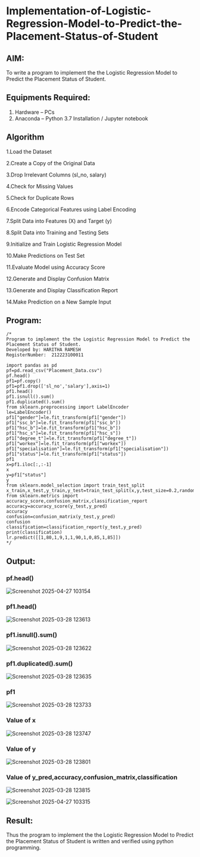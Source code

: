 # Implementation-of-Logistic-Regression-Model-to-Predict-the-Placement-Status-of-Student

## AIM:
To write a program to implement the the Logistic Regression Model to Predict the Placement Status of Student.

## Equipments Required:
1. Hardware – PCs
2. Anaconda – Python 3.7 Installation / Jupyter notebook

## Algorithm
1.Load the Dataset

2.Create a Copy of the Original Data

3.Drop Irrelevant Columns (sl_no, salary)

4.Check for Missing Values

5.Check for Duplicate Rows

6.Encode Categorical Features using Label Encoding

7.Split Data into Features (X) and Target (y)

8.Split Data into Training and Testing Sets

9.Initialize and Train Logistic Regression Model

10.Make Predictions on Test Set

11.Evaluate Model using Accuracy Score

12.Generate and Display Confusion Matrix

13.Generate and Display Classification Report

14.Make Prediction on a New Sample Input 

## Program:
```
/*
Program to implement the the Logistic Regression Model to Predict the Placement Status of Student.
Developed by: HARITHA RAMESH
RegisterNumber:  212223100011

import pandas as pd
pf=pd.read_csv("Placement_Data.csv")
pf.head()
pf1=pf.copy()
pf1=pf1.drop(['sl_no','salary'],axis=1)
pf1.head()
pf1.isnull().sum()
pf1.duplicated().sum()
from sklearn.preprocessing import LabelEncoder
le=LabelEncoder()
pf1["gender"]=le.fit_transform(pf1["gender"])
pf1["ssc_b"]=le.fit_transform(pf1["ssc_b"])
pf1["hsc_b"]=le.fit_transform(pf1["hsc_b"])
pf1["hsc_s"]=le.fit_transform(pf1["hsc_s"])
pf1["degree_t"]=le.fit_transform(pf1["degree_t"])
pf1["workex"]=le.fit_transform(pf1["workex"])
pf1["specialisation"]=le.fit_transform(pf1["specialisation"])
pf1["status"]=le.fit_transform(pf1["status"])
pf1
x=pf1.iloc[:,:-1]
x
y=pf1["status"]
y
from sklearn.model_selection import train_test_split
x_train,x_test,y_train,y_test=train_test_split(x,y,test_size=0.2,random_state=0)
from sklearn.metrics import accuracy_score,confusion_matrix,classification_report
accuracy=accuracy_score(y_test,y_pred)
accuracy
confusion=confusion_matrix(y_test,y_pred)
confusion
classification=classification_report(y_test,y_pred)
print(classification)
lr.predict([[1,80,1,9,1,1,90,1,0,85,1,85]])
*/
```

## Output:
### pf.head()
![Screenshot 2025-04-27 103154](https://github.com/user-attachments/assets/2b22ebf7-6e48-4bde-aa8e-62fe2f70224e)

### pf1.head()
![Screenshot 2025-03-28 123613](https://github.com/user-attachments/assets/06c61909-785e-4b2d-9ffe-cbd8bd3e33d8)
### pf1.isnull().sum()
![Screenshot 2025-03-28 123622](https://github.com/user-attachments/assets/63b43a33-c8a2-416c-bc0b-3fd5b8e377b9)
### pf1.duplicated().sum()
![Screenshot 2025-03-28 123635](https://github.com/user-attachments/assets/be43ef31-1dc7-4ecc-9798-f58dea38af50)

### pf1
![Screenshot 2025-03-28 123733](https://github.com/user-attachments/assets/50cf020a-1aaf-43cf-beae-3641d03f9832)
### Value of x
![Screenshot 2025-03-28 123747](https://github.com/user-attachments/assets/16248e05-b308-4a94-a8fb-811bac016623)

### Value of y
![Screenshot 2025-03-28 123801](https://github.com/user-attachments/assets/9d393d35-b6dd-423e-801a-9d671f836402)

### Value of y_pred,accuracy,confusion_matrix,classification
![Screenshot 2025-03-28 123815](https://github.com/user-attachments/assets/00a09ca2-c40f-493f-8bab-3ea562c03213)


![Screenshot 2025-04-27 103315](https://github.com/user-attachments/assets/e53e184e-7bcd-49f1-9dbe-27ef04fb87c2)








## Result:
Thus the program to implement the the Logistic Regression Model to Predict the Placement Status of Student is written and verified using python programming.
